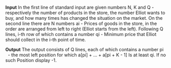 <b>Input</b>
In the first line of standard input are given numbers N, K and Q - respectively
the number of products in the store, the number Elliot wants to buy, and how many times has
changed the situation on the market.
On the second line there are N numbers ai - Prices of goods in the store, in the order
are arranged from left to right (Elliot starts from the left).
Following Q lines, i-th row of which contains a number qi - Minimum price that Elliot should collect 
 in the i-th point of time.

<b>Output</b>
The output consists of Q  lines, each of which contains a number pi
  - the most left position for which a[pi] + ... + a[pi + K - 1] Is at least qi.
 If no such Position display -1.
